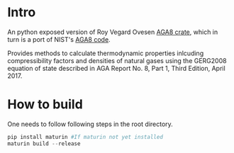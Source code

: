 # Intro
An python exposed version of Roy Vegard Ovesen [AGA8 crate](https://github.com/royvegard/aga8), which in turn is a port of NIST's 
[AGA8 code](https://github.com/usnistgov/AGA8).

Provides methods to calculate thermodynamic properties inlcuding compressibility factors and densities of natural gases using the GERG2008 equation of state described in AGA Report No. 8, Part 1, Third Edition, April 2017.

# How to build

One needs to follow following steps in the root directory.

```Python
pip install maturin #If maturin not yet installed
maturin build --release
```

